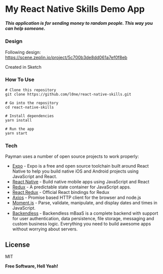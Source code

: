 # My React Native Skills Demo App

##### This application is for sending money to random people. This way you can help someone.

### Design

Following design: https://scene.zeplin.io/project/5c700b3de8dd061a7ef0f8eb

Created in Sketch

### How To Use

```
# Clone this repository
git clone https://github.com/l0ne/react-native-skills.git

# Go into the repository
cd react-native-skills

# Install dependencies
yarn install

# Run the app
yarn start
```

### Tech

Payman uses a number of open source projects to work properly:

* [Expo] - Expo is a free and open source toolchain built around React Native to help you build native iOS and Android projects using JavaScript and React.
* [React Native] - Build native mobile apps using JavaScript and React
* [Redux] - A predictable state container for JavaScript apps.
* [React Redux] - Official React bindings for Redux
* [Axios] - Promise based HTTP client for the browser and node.js
* [Moment.js] - Parse, validate, manipulate, and display dates and times in JavaScript.
* [Backendless] - Backendless mBaaS is a complete backend with support for user authentication, data persistence, file storage, messaging and custom business logic. Everything you need to build awesome apps without worrying about servers.

License
----

MIT


**Free Software, Hell Yeah!**

[Expo]: https://expo.io/
[React Native]: https://facebook.github.io/react-native/
[Redux]: https://redux.js.org/
[React Redux]: https://react-redux.js.org/
[Axios]: https://github.com/axios/axios
[Moment.js]: https://momentjs.com/
[Backendless]: https://backendless.com/
